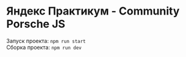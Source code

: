 # Яндекс Практикум - Community Porsche JS

Запуск проекта: <code>npm run start</code>
</br>
Сборка проекта: <code>npm run dev</code>
